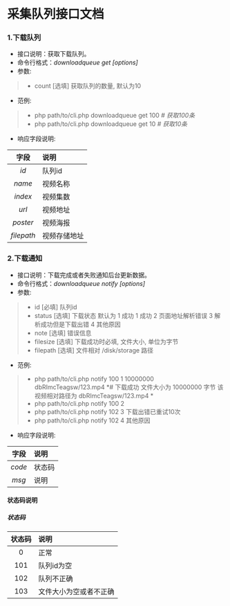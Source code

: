 # 采集队列接口文档

### 1.**下载队列**
* 接口说明：获取下载队列。
* 命令行格式：*downloadqueue get [options]*
* 参数:
>* count [选填] 获取队列的数量, 默认为10

* 范例:
>* php path/to/cli.php downloadqueue get 100 *# 获取100条*
>* php path/to/cli.php downloadqueue get 10 *# 获取10条*

* 响应字段说明:

| 字段 | 说明 |	  
| :--: | :-- |
|*id*|      队列id                            |
|*name*|视频名称                           |
|*index*|视频集数                           |
|*url*|      视频地址                             |
|*poster*|      视频海报                             |
|*filepath*|视频存储地址                       |


### 2.**下载通知**
* 接口说明：下载完成或者失败通知后台更新数据。
* 命令行格式：*downloadqueue notify [options]*
* 参数:
>* id [必填] 队列id
>* status [选填] 下载状态 默认为 1 成功
		1 成功
		2 页面地址解析错误
		3 解析成功但是下载出错
		4 其他原因
>* note [选填] 错误信息
>* filesize [选填] 下载成功时必填, 文件大小, 单位为字节
>* filepath [选填] 文件相对 /disk/storage 路径

* 范例:
>* php path/to/cli.php notify 100 1 10000000 dbRImcTeagsw/123.mp4 *# 下载成功 文件大小为 10000000 字节 该视频相对路径为 dbRImcTeagsw/123.mp4 *
>* php path/to/cli.php notify 100 2
>* php path/to/cli.php notify 102 3 下载出错已重试10次
>* php path/to/cli.php notify 102 4 其他原因

* 响应字段说明:

| 字段 | 说明 |	  
| :--: | :-- |
|*code*| 状态码 |
|*msg*| 说明 |



        
####  **状态码说明** 

##### 状态码 
| 状态码 |  说明 |	  
| :--: | :-- |
| 0 | 正常 |
| 101 | 队列id为空 |
| 102 | 队列不正确 |
| 103 | 文件大小为空或者不正确 |